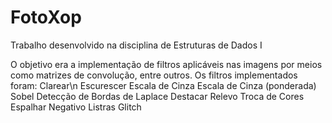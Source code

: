 # FotoXop
Trabalho desenvolvido na disciplina de Estruturas de Dados I

O objetivo era a implementação de filtros aplicáveis nas imagens por meios como matrizes de convolução, entre outros. Os filtros implementados foram:
  Clarear\n
  Escurescer
  Escala de Cinza
  Escala de Cinza (ponderada)
  Sobel
  Detecção de Bordas de Laplace
  Destacar Relevo
  Troca de Cores
  Espalhar
  Negativo
  Listras
  Glitch
